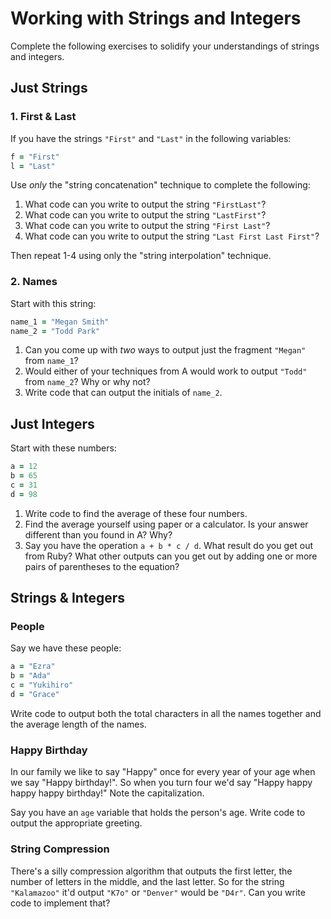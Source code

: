 # Working with Strings and Integers

Complete the following exercises to solidify your understandings of strings and integers.

## Just Strings

### 1. First & Last

If you have the strings `"First"` and `"Last"` in the following variables:

```ruby
f = "First"
l = "Last"
```  

Use *only* the "string concatenation" technique to complete the following:

1. What code can you write to output the string `"FirstLast"`?
2. What code can you write to output the string `"LastFirst"`?
3. What code can you write to output the string `"First Last"`?
4. What code can you write to output the string `"Last First Last First"`?

Then repeat 1-4 using only the "string interpolation" technique.

### 2. Names

Start with this string:

```ruby
name_1 = "Megan Smith"
name_2 = "Todd Park"
```

1. Can you come up with *two* ways to output just the fragment `"Megan"` from `name_1`?
2. Would either of your techniques from A would work to output `"Todd"` from `name_2`? Why or why not?
3. Write code that can output the initials of `name_2`.

## Just Integers

Start with these numbers:

```ruby
a = 12
b = 65
c = 31
d = 98
```

1. Write code to find the average of these four numbers.
2. Find the average yourself using paper or a calculator. Is your answer different than you found in A? Why?
3. Say you have the operation `a + b * c / d`. What result do you get out from Ruby? What other outputs can you
get out by adding one or more pairs of parentheses to the equation?

## Strings & Integers

### People

Say we have these people:

```ruby
a = "Ezra"
b = "Ada"
c = "Yukihiro"
d = "Grace"
```

Write code to output both the total characters in all the names together and the average length of the names.

### Happy Birthday

In our family we like to say "Happy" once for every year of your age when we say "Happy birthday!". So when you turn
four we'd say "Happy happy happy happy birthday!" Note the capitalization.

Say you have an `age` variable that holds the person's age. Write code to output the appropriate greeting.

### String Compression

There's a silly compression algorithm that outputs the first letter, the number of letters in the middle,
and the last letter. So for the string `"Kalamazoo"` it'd output `"K7o"` or `"Denver"` would be `"D4r"`.
Can you write code to implement that?

